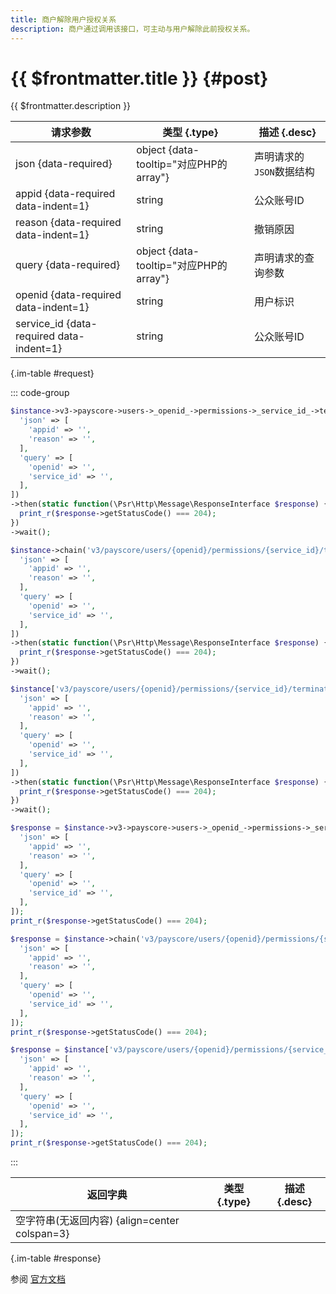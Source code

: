 ```yaml
---
title: 商户解除用户授权关系
description: 商户通过调用该接口，可主动与用户解除此前授权关系。
---
```


# {{ $frontmatter.title }} {#post}

{{ $frontmatter.description }}

| 请求参数 | 类型 {.type} | 描述 {.desc}
| --- | --- | ---
| json {data-required} | object {data-tooltip="对应PHP的array"} | 声明请求的`JSON`数据结构
| appid {data-required data-indent=1} | string | 公众账号ID
| reason {data-required data-indent=1} | string | 撤销原因
| query {data-required} | object {data-tooltip="对应PHP的array"} | 声明请求的查询参数
| openid {data-required data-indent=1} | string | 用户标识
| service_id {data-required data-indent=1} | string | 公众账号ID

{.im-table #request}

::: code-group

```php [异步纯链式]
$instance->v3->payscore->users->_openid_->permissions->_service_id_->terminate->postAsync([
  'json' => [
    'appid' => '',
    'reason' => '',
  ],
  'query' => [
    'openid' => '',
    'service_id' => '',
  ],
])
->then(static function(\Psr\Http\Message\ResponseInterface $response) {
  print_r($response->getStatusCode() === 204);
})
->wait();
```

```php [异步声明式]
$instance->chain('v3/payscore/users/{openid}/permissions/{service_id}/terminate')->postAsync([
  'json' => [
    'appid' => '',
    'reason' => '',
  ],
  'query' => [
    'openid' => '',
    'service_id' => '',
  ],
])
->then(static function(\Psr\Http\Message\ResponseInterface $response) {
  print_r($response->getStatusCode() === 204);
})
->wait();
```

```php [异步属性式]
$instance['v3/payscore/users/{openid}/permissions/{service_id}/terminate']->postAsync([
  'json' => [
    'appid' => '',
    'reason' => '',
  ],
  'query' => [
    'openid' => '',
    'service_id' => '',
  ],
])
->then(static function(\Psr\Http\Message\ResponseInterface $response) {
  print_r($response->getStatusCode() === 204);
})
->wait();
```

```php [同步纯链式]
$response = $instance->v3->payscore->users->_openid_->permissions->_service_id_->terminate->post([
  'json' => [
    'appid' => '',
    'reason' => '',
  ],
  'query' => [
    'openid' => '',
    'service_id' => '',
  ],
]);
print_r($response->getStatusCode() === 204);
```

```php [同步声明式]
$response = $instance->chain('v3/payscore/users/{openid}/permissions/{service_id}/terminate')->post([
  'json' => [
    'appid' => '',
    'reason' => '',
  ],
  'query' => [
    'openid' => '',
    'service_id' => '',
  ],
]);
print_r($response->getStatusCode() === 204);
```

```php [同步属性式]
$response = $instance['v3/payscore/users/{openid}/permissions/{service_id}/terminate']->post([
  'json' => [
    'appid' => '',
    'reason' => '',
  ],
  'query' => [
    'openid' => '',
    'service_id' => '',
  ],
]);
print_r($response->getStatusCode() === 204);
```

:::

| 返回字典 | 类型 {.type} | 描述 {.desc}
| --- | --- | ---
| 空字符串(无返回内容) {align=center colspan=3}

{.im-table #response}

参阅 [官方文档](https://pay.weixin.qq.com/wiki/doc/apiv3/wxpay/payscore/chapter9_1.shtml)
